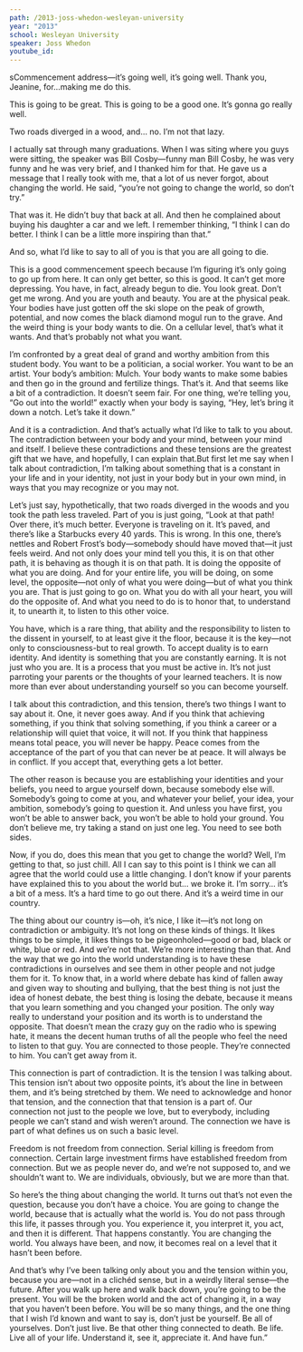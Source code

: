 ```yaml
---
path: /2013-joss-whedon-wesleyan-university
year: "2013"
school: Wesleyan University
speaker: Joss Whedon
youtube_id: 
---
```


sCommencement address—it’s going well, it’s going well. Thank you, Jeanine, for…making me do this.

This is going to be great. This is going to be a good one. It’s gonna go really well.

Two roads diverged in a wood, and… no. I’m not that lazy.

I actually sat through many graduations. When I was siting where you guys were sitting, the speaker was Bill Cosby—funny man Bill Cosby, he was very funny and he was very brief, and I thanked him for that. He gave us a message that I really took with me, that a lot of us never forgot, about changing the world. He said, “you’re not going to change the world, so don’t try.”

That was it. He didn’t buy that back at all. And then he complained about buying his daughter a car and we left. I remember thinking, “I think I can do better. I think I can be a little more inspiring than that.”

And so, what I’d like to say to all of you is that you are all going to die.

This is a good commencement speech because I’m figuring it’s only going to go up from here. It can only get better, so this is good. It can’t get more depressing. You have, in fact, already begun to die. You look great. Don’t get me wrong. And you are youth and beauty. You are at the physical peak. Your bodies have just gotten off the ski slope on the peak of growth, potential, and now comes the black diamond mogul run to the grave. And the weird thing is your body wants to die. On a cellular level, that’s what it wants. And that’s probably not what you want.

I’m confronted by a great deal of grand and worthy ambition from this student body. You want to be a politician, a social worker. You want to be an artist. Your body’s ambition: Mulch. Your body wants to make some babies and then go in the ground and fertilize things. That’s it. And that seems like a bit of a contradiction. It doesn’t seem fair. For one thing, we’re telling you, “Go out into the world!” exactly when your body is saying, “Hey, let’s bring it down a notch. Let’s take it down.”

And it is a contradiction. And that’s actually what I’d like to talk to you about. The contradiction between your body and your mind, between your mind and itself. I believe these contradictions and these tensions are the greatest gift that we have, and hopefully, I can explain that.But first let me say when I talk about contradiction, I’m talking about something that is a constant in your life and in your identity, not just in your body but in your own mind, in ways that you may recognize or you may not.

Let’s just say, hypothetically, that two roads diverged in the woods and you took the path less traveled. Part of you is just going, “Look at that path! Over there, it’s much better. Everyone is traveling on it. It’s paved, and there’s like a Starbucks every 40 yards. This is wrong. In this one, there’s nettles and Robert Frost’s body—somebody should have moved that—it just feels weird. And not only does your mind tell you this, it is on that other path, it is behaving as though it is on that path. It is doing the opposite of what you are doing. And for your entire life, you will be doing, on some level, the opposite—not only of what you were doing—but of what you think you are. That is just going to go on. What you do with all your heart, you will do the opposite of. And what you need to do is to honor that, to understand it, to unearth it, to listen to this other voice.

You have, which is a rare thing, that ability and the responsibility to listen to the dissent in yourself, to at least give it the floor, because it is the key—not only to consciousness-but to real growth. To accept duality is to earn identity. And identity is something that you are constantly earning. It is not just who you are. It is a process that you must be active in. It’s not just parroting your parents or the thoughts of your learned teachers. It is now more than ever about understanding yourself so you can become yourself.

I talk about this contradiction, and this tension, there’s two things I want to say about it. One, it never goes away. And if you think that achieving something, if you think that solving something, if you think a career or a relationship will quiet that voice, it will not. If you think that happiness means total peace, you will never be happy. Peace comes from the acceptance of the part of you that can never be at peace. It will always be in conflict. If you accept that, everything gets a lot better.

The other reason is because you are establishing your identities and your beliefs, you need to argue yourself down, because somebody else will. Somebody’s going to come at you, and whatever your belief, your idea, your ambition, somebody’s going to question it. And unless you have first, you won’t be able to answer back, you won’t be able to hold your ground. You don’t believe me, try taking a stand on just one leg. You need to see both sides.

Now, if you do, does this mean that you get to change the world? Well, I’m getting to that, so just chill. All I can say to this point is I think we can all agree that the world could use a little changing. I don’t know if your parents have explained this to you about the world but… we broke it. I’m sorry… it’s a bit of a mess. It’s a hard time to go out there. And it’s a weird time in our country.

The thing about our country is—oh, it’s nice, I like it—it’s not long on contradiction or ambiguity. It’s not long on these kinds of things. It likes things to be simple, it likes things to be pigeonholed—good or bad, black or white, blue or red. And we’re not that. We’re more interesting than that. And the way that we go into the world understanding is to have these contradictions in ourselves and see them in other people and not judge them for it. To know that, in a world where debate has kind of fallen away and given way to shouting and bullying, that the best thing is not just the idea of honest debate, the best thing is losing the debate, because it means that you learn something and you changed your position. The only way really to understand your position and its worth is to understand the opposite. That doesn’t mean the crazy guy on the radio who is spewing hate, it means the decent human truths of all the people who feel the need to listen to that guy. You are connected to those people. They’re connected to him. You can’t get away from it.

This connection is part of contradiction. It is the tension I was talking about. This tension isn’t about two opposite points, it’s about the line in between them, and it’s being stretched by them. We need to acknowledge and honor that tension, and the connection that that tension is a part of. Our connection not just to the people we love, but to everybody, including people we can’t stand and wish weren’t around. The connection we have is part of what defines us on such a basic level.

Freedom is not freedom from connection. Serial killing is freedom from connection. Certain large investment firms have established freedom from connection. But we as people never do, and we’re not supposed to, and we shouldn’t want to. We are individuals, obviously, but we are more than that.

So here’s the thing about changing the world. It turns out that’s not even the question, because you don’t have a choice. You are going to change the world, because that is actually what the world is. You do not pass through this life, it passes through you. You experience it, you interpret it, you act, and then it is different. That happens constantly. You are changing the world. You always have been, and now, it becomes real on a level that it hasn’t been before.

And that’s why I’ve been talking only about you and the tension within you, because you are—not in a clichéd sense, but in a weirdly literal sense—the future. After you walk up here and walk back down, you’re going to be the present. You will be the broken world and the act of changing it, in a way that you haven’t been before. You will be so many things, and the one thing that I wish I’d known and want to say is, don’t just be yourself. Be all of yourselves. Don’t just live. Be that other thing connected to death. Be life. Live all of your life. Understand it, see it, appreciate it. And have fun.”